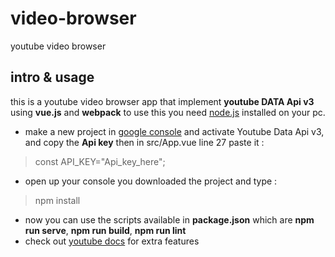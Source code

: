 # video-browser
youtube video browser
## intro & usage
this is a youtube video browser app that implement **youtube DATA Api v3** using **vue.js** and **webpack** to use this you need [node.js](https://nodejs.org/en/) installed on your pc.
* make a new project in [google console](https://console.developers.google.com/) and activate Youtube Data Api v3, and copy the **Api key** then in src/App.vue line 27 paste it : 
> const API_KEY="Api_key_here";
* open up your console you downloaded the project and type :
> npm install
* now you can use the scripts available in **package.json** which are **npm run serve**, **npm run build**, **npm run lint**
* check out [youtube docs](https://developers.google.com/youtube/v3/docs/search/list) for extra features
